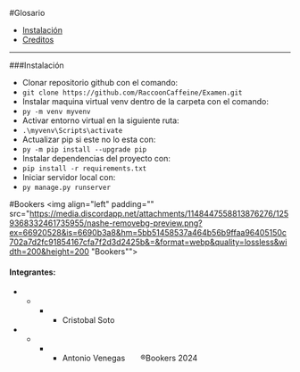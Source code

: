 #Glosario
- [Instalación](###Instalación)
- [Creditos](#Bookers)
------------
###Instalación
- Clonar repositorio github con el comando:
 - `git clone https://github.com/RaccoonCaffeine/Examen.git`
- Instalar maquina virtual venv dentro de la carpeta con el comando:
 - `py -m venv myvenv`
- Activar entorno virtual en la siguiente ruta:
 - `.\myvenv\Scripts\activate`
- Actualizar pip si este no lo esta con:
 - `py -m pip install --upgrade pip`
- Instalar dependencias del proyecto con:
 - `pip install -r requirements.txt`
- Iniciar servidor local con:
 - `py manage.py runserver`
 
#Bookers
<img align="left" padding="" src="https://media.discordapp.net/attachments/1148447558813876276/1259368332461735955/nashe-removebg-preview.png?ex=66920528&is=6690b3a8&hm=5bb51458537a464b56b9ffaa96405150c702a7d2fc91854167cfa7f2d3d2425b&=&format=webp&quality=lossless&width=200&height=200 "Bookers"">
#### Integrantes:
- - - - Cristobal Soto
- - - - Antonio Venegas
&nbsp;
&nbsp;
&nbsp;
&reg;Bookers 2024